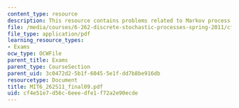 ```yaml
---
content_type: resource
description: This resource contains problems related to Markov process.
file: /media/courses/6-262-discrete-stochastic-processes-spring-2011/cf4e51e7d56c6eeedfe1f72a2e90ecde_MIT6_262S11_final09.pdf
file_type: application/pdf
learning_resource_types:
- Exams
ocw_type: OCWFile
parent_title: Exams
parent_type: CourseSection
parent_uid: 3c0472d2-5b1f-6045-5e1f-dd7b8be916db
resourcetype: Document
title: MIT6_262S11_final09.pdf
uid: cf4e51e7-d56c-6eee-dfe1-f72a2e90ecde
---
```

